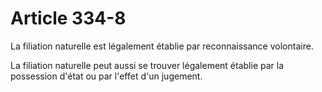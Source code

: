 # Article 334-8

La filiation naturelle est légalement établie par reconnaissance volontaire.

La filiation naturelle peut aussi se trouver légalement établie par la possession d'état ou par l'effet d'un jugement.
